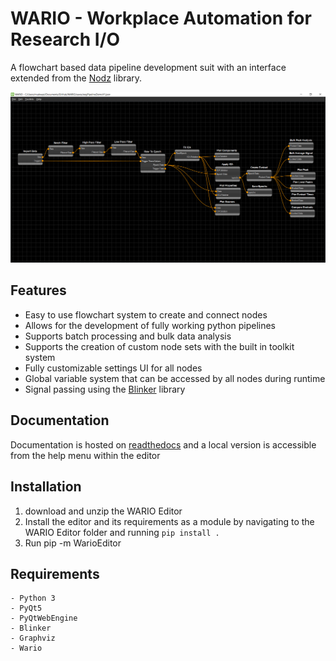 # WARIO - Workplace Automation for Research I/O

A flowchart based data pipeline development suit with an interface extended from the [Nodz](https://github.com/LeGoffLoic/Nodz) library.

![Wario Example](https://github.com/McMasterRS/WARIO-Editor/blob/master/WarioEditor/docs/Images/WARIO_example.png)

## Features
* Easy to use flowchart system to create and connect nodes
* Allows for the development of fully working python pipelines 
* Supports batch processing and bulk data analysis
* Supports the creation of custom node sets with the built in toolkit system
* Fully customizable settings UI for all nodes
* Global variable system that can be accessed by all nodes during runtime
* Signal passing using the [Blinker](https://pythonhosted.org/blinker/) library

## Documentation

Documentation is hosted on [readthedocs](https://wario.readthedocs.io/en/latest/) and a local version is accessible from the help menu within the editor

## Installation

1. download and unzip the WARIO Editor
2. Install the editor and its requirements as a module by navigating to the WARIO Editor folder and running `pip install .`
3. Run pip -m WarioEditor

## Requirements
```
- Python 3
- PyQt5
- PyQtWebEngine
- Blinker
- Graphviz
- Wario
```
